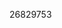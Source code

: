[//]: # (Created by ./bin/manage_files.pl from ./species/Parastrongyloides_trichosuri/PRJEB515/Parastrongyloides_trichosuri_PRJEB515.publication.html on Thu Jun 11 13:45:17 2020)
26829753
